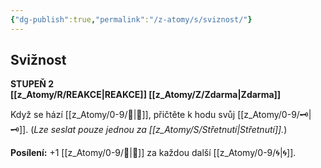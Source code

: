 ```yaml
---
{"dg-publish":true,"permalink":"/z-atomy/s/sviznost/"}
---
```


## Svižnost  
**STUPEŇ 2**  
**[[z_Atomy/R/REAKCE\|REAKCE]] [[z_Atomy/Z/Zdarma\|Zdarma]]**

Když se hází [[z_Atomy/0-9/🏁\|🏁]], přičtěte k hodu svůj [[z_Atomy/0-9/🗝\|🗝]]. (*Lze seslat pouze jednou za [[z_Atomy/S/Střetnutí\|Střetnutí]].*)

**Posílení:** +1 [[z_Atomy/0-9/🏁\|🏁]] za každou další [[z_Atomy/0-9/🌀\|🌀]].